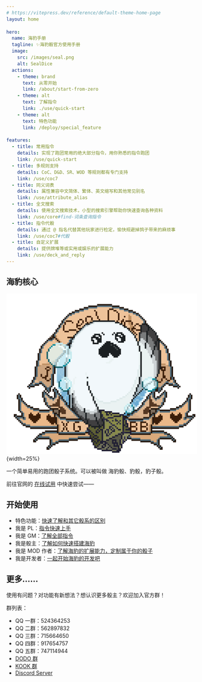 ```yaml
---
# https://vitepress.dev/reference/default-theme-home-page
layout: home

hero:
  name: 海豹手册
  tagline: ✨海豹骰官方使用手册
  image:
    src: /images/seal.png
    alt: SealDice
  actions:
    - theme: brand
      text: 从零开始
      link: /about/start-from-zero
    - theme: alt
      text: 了解指令
      link: ./use/quick-start
    - theme: alt
      text: 特色功能
      link: /deploy/special_feature

features:
  - title: 常用指令
    details: 实现了跑团常用的绝大部分指令，用你熟悉的指令跑团
    link: /use/quick-start
  - title: 多规则支持
    details: CoC、D&D、SR、WOD 等规则都有专门支持
    link: /use/coc7
  - title: 同义词表
    details: 属性兼容中文简体、繁体、英文缩写和其他常见别名
    link: /use/attribute_alias
  - title: 全文搜索
    details: 使用全文搜索技术，小型的搜索引擎帮助你快速查询各种资料
    link: /use/core#find-词条查询指令
  - title: 指令代骰
    details: 通过 @ 指名代替其他玩家进行检定，愉快规避掉鸽子带来的麻烦事
    link: /use/coc7#代骰
  - title: 自定义扩展
    details: 提供牌堆等或实用或娱乐的扩展能力
    link: /use/deck_and_reply
---
```


<!-- markdownlint-disable-next-line MD041 -->
## 海豹核心

![海豹核心](/images/seal2.png){width=25%}

一个简单易用的跑团骰子系统。可以被叫做 海豹骰、豹骰，豹子骰。

前往官网的 [在线试用](https://dice.weizaima.com/) 中快速尝试——

## 开始使用

- 特色功能：[快速了解和其它骰系的区别](./deploy/special_feature)
- 我是 PL：[指令快速上手](./use/quick-start)
- 我是 GM：[了解全部指令](./use/core)
- 我是骰主：[了解如何快速搭建海豹](./deploy/quick-start)
- 我是 MOD 作者：[了解海豹的扩展能力，定制属于你的骰子](./advanced/introduce)
- 我是开发者：[一起开始海豹的开发吧](./about/develop)

## 更多……

使用有问题？对功能有新想法？想认识更多骰主？欢迎加入官方群！

群列表：

- QQ 一群：524364253
- QQ 二群：562897832
- QQ 三群：715664650
- QQ 四群：917654757
- QQ 五群：747114944
- [DODO 群](https://imdodo.com/s/246716)
- [KOOK 群](https://kook.top/Cmr0Fy)
- [Discord Server](https://discord.gg/HxuZ72T67C)
